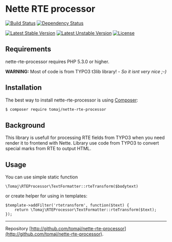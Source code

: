 Nette RTE processor
====================

[![Build Status](https://secure.travis-ci.org/tomaj/nette-rte-processor.png)](http://travis-ci.org/tomaj/nette-rte-processor)
[![Dependency Status](https://www.versioneye.com/user/projects/53abc9dcd043f9074a00000d/badge.svg)](https://www.versioneye.com/user/projects/53abc9dcd043f9074a00000d)

[![Latest Stable Version](https://poser.pugx.org/tomaj/nette-rte-processor/v/stable.svg)](https://packagist.org/packages/tomaj/nette-rte-processor)
[![Latest Unstable Version](https://poser.pugx.org/tomaj/nette-rte-processor/v/unstable.svg)](https://packagist.org/packages/tomaj/nette-rte-processor)
[![License](https://poser.pugx.org/tomaj/nette-rte-processor/license.svg)](https://packagist.org/packages/tomaj/nette-rte-processor)

Requirements
------------

nette-rte-processor requires PHP 5.3.0 or higher.

**WARNING:** Most of code is from TYPO3 t3lib library! - *So it isnt very nice ;-)*

Installation
------------

The best way to install nette-rte-processor is using [Composer](http://getcomposer.org/):

```sh
$ composer require tomaj/nette-rte-processor
```

Background
----------

This library is usefull for processing RTE fields from TYPO3 when you need render it to frontend with Nette. Library use code from TYPO3 to convert special marks from RTE to output HTML.

Usage
-----

You can use simple static function

```
\Tomaj\RTEProcessor\TextFormatter::rteTransform($bodytext)
```

or create helper for using in templates:

```
$template->addFilter('rtetransform', function($text) {
	return \Tomaj\RTEProcessor\TextFormatter::rteTransform($text);
});
```

-----

Repository [http://github.com/tomaj/nette-rte-processor](http://github.com/tomaj/nette-rte-processor).
